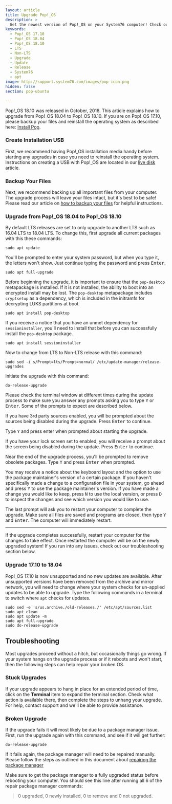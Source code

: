 ```yaml
---
layout: article
title: Upgrade Pop!_OS
description: >
  Get the newest version of Pop!_OS on your System76 computer! Check out our upgrade directions.
keywords:
  - Pop!_OS 17.10
  - Pop!_OS 18.04
  - Pop!_OS 18.10
  - LTS
  - Non-LTS
  - Upgrade
  - Update
  - Release
  - System76
  - apt
image: http://support.system76.com/images/pop-icon.png
hidden: false
section: pop-ubuntu

---
```


Pop!_OS 18.10 was released in October, 2018. This article explains how to upgrade from Pop!_OS 18.04 to Pop!_OS 18.10. If you are on Pop!_OS 17.10, please backup your files and reinstall the operating system as described here: [Install Pop](/articles/install-pop/).

### Create Installation USB

First, we recommend having Pop!_OS installation media handy before starting any upgrades in case you need to reinstall the operating system. Instructions on creating a USB with Pop!_OS are located in our [live disk](/articles/live-disk/) article.

### Backup Your Files

Next, we recommend backing up all important files from your computer. The upgrade process will leave your files intact, but it's best to be safe! Please read our article on [how to backup your files](/articles/backup-files/) for helpful instructions.

### Upgrade from Pop!_OS 18.04 to Pop!_OS 18.10

By default LTS releases are set to only upgrade to another LTS such as 16.04 LTS to 18.04 LTS. To change this, first upgrade all current packages with this these commands:

```
sudo apt update
```
You'll be prompted to enter your system password, but when you type it, the letters won't show. Just continue typing the password and press <kbd>Enter</kbd>.

```
sudo apt full-upgrade
```

Before beginning the upgrade, it is important to ensure that the `pop-desktop` metapackage is installed. If it is not installed, the ability to boot into an encrypted install may be lost. The `pop-desktop` metapackage includes `cryptsetup` as a dependency, which is included in the initramfs for decrypting LUKS partitions at boot.

```
sudo apt install pop-desktop
```

If you receive a notice that you have an unmet dependency for `sessioninstaller`, you'll need to install that before you can successfully install the `pop-desktop` package.

```
sudo apt install sessioninstaller
```

Now to change from LTS to Non-LTS release with this command:

```
sudo sed -i s/Prompt=lts/Prompt=normal/ /etc/update-manager/release-upgrades
```
Initiate the upgrade with this command:

```
do-release-upgrade
```
Please check the terminal window at different times during the update process to make sure you answer any prompts asking you to type <kbd>Y</kbd> or <kbd>Enter</kbd>. Some of the prompts to expect are described below.

If you have 3rd party sources enabled, you will be prompted about the sources being disabled during the upgrade. Press <kbd>Enter</kbd> to continue.

Type <kbd>Y</kbd> and press enter when prompted about starting the upgrade.

If you have your lock screen set to enabled, you will receive a prompt about the screen being disabled during the update. Press <kbd>Enter</kbd> to continue.

Near the end of the upgrade process, you'll be prompted to remove obsolete packages. Type <kbd>Y</kbd> and press <kbd>Enter</kbd>  when prompted.

You may receive a notice about the keyboard layout and the option to use the package maintainer's version of a certain package. If you haven't specifically made a change to a configuration file in your system, go ahead and press <kbd>Y</kbd> to use the package maintainer's version. If you have made a change you would like to keep, press <kbd>N</kbd> to use the local version, or press <kbd>D</kbd> to inspect the changes and see which version you would like to use.

The last prompt will ask you to restart your computer to complete the upgrade. Make sure all files are saved and programs are closed, then type <kbd>Y</kbd> and <kbd>Enter</kbd>. The computer will immediately restart.

---

If the upgrade completes successfully, restart your computer for the changes to take effect.  Once restarted the computer will be on the newly upgraded system! If you run into any issues, check out our troubleshooting section below.

### Upgrade 17.10 to 18.04

Pop!_OS 17.10 is now unsupported and no new updates are available. After unsupported versions have been removed from the archive and mirror network, you will need to change where your system checks for un-applied updates to be able to upgrade. Type the following commands in a terminal to switch where `apt` checks for updates.

```
sudo sed -e 's/us.archive./old-releases./' /etc/apt/sources.list
sudo apt clean
sudo apt update -m
sudo apt full-upgrade
sudo do-release-upgrade
```

## Troubleshooting

Most upgrades proceed without a hitch, but occasionally things go wrong. If your system hangs on the upgrade process or if it reboots and won't start, then the following steps can help repair your broken OS.

### Stuck Upgrades

If your upgrade appears to hang in place for an extended period of time, click on the **Terminal** item to expand the terminal section. Check what action is available there, then complete the steps to unhang your upgrade. For help, contact support and we'll be able to provide assistance.

### Broken Upgrade

If the upgrade fails it will most likely be due to a package manager issue.  First, run the upgrade again with this command, and see if it will get further:

```
do-release-upgrade
```

If it fails again, the package manager will need to be repaired manually.  Please follow the steps as outlined in this document about [repairing the package manager](/articles/package-manager/)

Make sure to get the package manager to a fully upgraded status before rebooting your computer.  You should see this line after running all 6 of the repair package manager commands:

> 0 upgraded, 0 newly installed, 0 to remove and 0 not upgraded.
